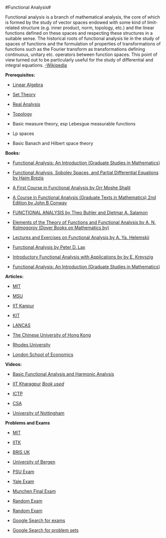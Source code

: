 #Functional Analysis#

Functional analysis is a branch of mathematical analysis, the core of which is formed by the study of vector spaces endowed with some kind of limit-related structure (e.g. inner product, norm, topology, etc.) and the linear functions defined on these spaces and respecting these structures in a suitable sense. The historical roots of functional analysis lie in the study of spaces of functions and the formulation of properties of transformations of functions such as the Fourier transform as transformations defining continuous, unitary etc. operators between function spaces. This point of view turned out to be particularly useful for the study of differential and integral equations. [-Wikipedia](https://www.wikiwand.com/en/Functional_analysis)


**Prerequisites:**

- [Linear Algebra](https://old.reddit.com/r/bibliographies/comments/akgoky/linear_algebra/)

- [Set Theory](https://old.reddit.com/r/bibliographies/comments/aljhaw/set_theory/)

- [Real Analysis](https://old.reddit.com/r/bibliographies/comments/axuhu3/real_analysis/)

- [Topology](https://old.reddit.com/r/bibliographies/comments/akguwi/topology/)

- Basic measure theory, esp Lebesgue measurable functions
- Lp spaces
-  Basic Banach and Hilbert space theory

**Books:**

* [Functional Analysis: An Introduction (Graduate Studies in Mathematics)](https://www.amazon.com/Functional-Analysis-Introduction-Graduate-Mathematics/dp/0821836463)

* [Functional Analysis, Sobolev Spaces, and Partial Differential Equations by Haim Brezis](http://www.math.utoronto.ca/almut/Brezis.pdf)

* [A First Course in Functional Analysis by Orr Moshe Shalit](https://www.amazon.com/First-Course-Functional-Analysis/dp/1498771610)

* [A Course in Functional Analysis (Graduate Texts in Mathematics) 2nd Edition
by John B Conway](https://www.amazon.com/Course-Functional-Analysis-Graduate-Mathematics/dp/0387972455)

* [FUNCTIONAL ANALYSIS by Theo Buhler and Dietmar A. Salamon](https://people.math.ethz.ch/%7Esalamon/PREPRINTS/funcana.pdf)

* [Elements of the Theory of Functions and Functional Analysis by A. N. Kolmogorov (Dover Books on Mathematics by) ](https://www.amazon.com/Elements-Functions-Functional-Analysis-Mathematics/dp/0486406830)

* [Lectures and Exercises on Functional Analysis by A. Ya. Helemskii](https://bookstore.ams.org/mmono-233)

* [Functional Analysis by Peter D. Lax ](https://www.amazon.com/Functional-Analysis-Peter-D-Lax/dp/0471556041)

* [Introductory Functional Analysis with Applications by by E. Kreyszig](https://www.amazon.com/Introductory-Functional-Analysis-Applications-Kreyszig/dp/8126511915/ref=sr_1_1?crid=338O1XGJF9BWC&keywords=kreyszig+functional+analysis&qid=1574968468&s=books&sprefix=kreyzig+%2Cstripbooks%2C143&sr=1-1)

* [Functional Analysis: An Introduction (Graduate Studies in Mathematics)](https://www.amazon.com/Functional-Analysis-Introduction-Graduate-Mathematics/dp/0821836463)

**Articles:**

* [MIT](https://ocw.mit.edu/courses/mathematics/18-102-introduction-to-functional-analysis-spring-2009/lecture-notes/)

* [MSU](https://users.math.msu.edu/users/jeffrey/920/920notes.pdf)

* [IIT Kanpur](http://home.iitk.ac.in/~chavan/fa_mth405_1.pdf)

* [KIT](http://www.math.kit.edu/iana1/lehre/funcana2012w/media/fa-lecturenotes.pdf)

* [LANCAS](https://www.maths.lancs.ac.uk/~belton/www/notes/fa_notes.pdf)

* [ The Chinese University of Hong Kong](https://www.math.cuhk.edu.hk/course_builder/1415/math5011/functional%20Analysis%202014.pdf)

* [Rhodes University](https://www.ru.ac.za/media/rhodesuniversity/content/mathematics/documents/honours/functional_analysis_master.pdf)

* [London School of Economics](http://personal.lse.ac.uk/sasane/ma412.pdf)


**Videos:**

* [Basic Functional Analysis and Harmonic Analysis](https://www.youtube.com/watch?v=VaBsRThJu3s&list=PLun8-Z_lTkC6x1sq8fRpuQAvIz2rK9xFb)

* [IIT Kharagpur](https://www.youtube.com/watch?v=lD3d7ZxoTe4&list=PL5022A32B9BCFE3E4) *[Book used](https://www.amazon.com/Introductory-Functional-Analysis-Applications-Kreyszig/dp/8126511915/ref=sr_1_1?crid=338O1XGJF9BWC&keywords=kreyszig+functional+analysis&qid=1574968468&s=books&sprefix=kreyzig+%2Cstripbooks%2C143&sr=1-1)*

* [ICTP](https://www.youtube.com/watch?v=IyH9LgOw5s4&list=PLp0hSY2uBeP8fav3g6SNIYnt-00klqmx9)

* [CSA](https://www.youtube.com/watch?v=QzcazcGZUFQ&list=PLmx4utxjUQD4xJkiHY4pp720LyeCZyEKW)

* [University of Nottingham](https://www.youtube.com/watch?v=7IIw_U8rv4Q&list=PL554B877A872B4F94)

**Problems and Exams**

- [MIT](https://ocw.mit.edu/courses/mathematics/18-102-introduction-to-functional-analysis-spring-2009/assignments/)

- [IITK](http://home.iitk.ac.in/~chavan/fa_mth405_1.pdf)

- [BRIS UK](https://people.maths.bris.ac.uk/~mazag/fa/)

- [University of Bergen](https://folk.uib.no/ima083/courses_files/Solutions.pdf)

- [PSU Exam](https://math.psu.edu/sites/default/files/public/grad_qe_files/analysiscprob.pdf)

- [Yale Exam](https://gauss.math.yale.edu/~mrm89/practice-final.pdf)

- [Munchen Final Exam](http://www.mathematik.uni-muenchen.de/~michel/final_exam_FA07.pdf)

- [Random Exam](https://www-m5.ma.tum.de/foswiki/pub/M5/Allgemeines/MA3001_2015W/exam1_sol.pdf)

- [Random Exam](http://www.ctr.maths.lu.se/media11/exams/linfuncan/solution_2011-08-24_.pdf)

- [Google Search for exams](https://www.google.com/search?client=firefox-b-1-d&sxsrf=ACYBGNRf0BTnGpsUxgGk6MW2QBowZvOa2g%3A1574973520481&ei=UDDgXfblHOzl_Qb4-JCYCg&q=Functional+analysis+exams&oq=Functional+analysis+exams&gs_l=psy-ab.3..0i22i30.21213.22691..22821...0.8..0.96.664.8......0....1..gws-wiz.......0i71j35i304i39j0i13j35i39j0.BDc6aS_mkAM&ved=0ahUKEwj2zd_J4Y3mAhXsct8KHXg8BKMQ4dUDCAo&uact=5)

- [Google Search for problem sets](https://www.google.com/search?client=firefox-b-1-d&q=functional+analysis+problems+sets)